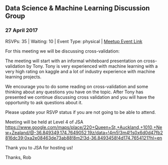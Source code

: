 ## Data Science & Machine Learning Discussion Group
### 27 April 2017
RSVPs: 35 | Waiting: 10 | Event Type: physical | [Meetup Event Link](https://www.meetup.com/Data-Science-Discussion-Auckland/events/238177089)

For this meeting we will be discussing cross-validation:

The meeting will start with an informal whiteboard presentation on cross-validation by Tony. Tony is very experienced with machine learning with a very high rating on kaggle and a lot of industry experience with machine learning projects.

We encourage you to do some reading on cross-validation and some thinking about any questions you have on the topic. After Tony has presented we continue discussing cross validation and you will have the opportunity to ask questions about it.

Please update your RSVP status if you are not going to be able to attend.

Meeting will be held at Level 4 of JSA https://www.google.com/maps/place/220+Queen+St,+Auckland,+1010,+New+Zealand/@-36.849349,174.7649052,19z/data=!4m5!3m4!1s0x6d0d47fb2816dc39:0xa2e08463de73ab88!8m2!3d-36.8493458!4d174.7654121?hl=en

Thank you to JSA for hosting us!

Thanks, Rob
